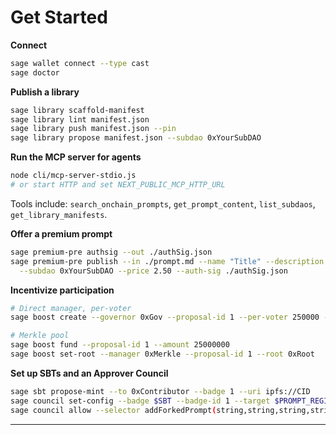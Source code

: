 # Get Started

**Connect**
```bash
sage wallet connect --type cast
sage doctor
```

**Publish a library**

```bash
sage library scaffold-manifest
sage library lint manifest.json
sage library push manifest.json --pin
sage library propose manifest.json --subdao 0xYourSubDAO
```

**Run the MCP server for agents**

```bash
node cli/mcp-server-stdio.js
# or start HTTP and set NEXT_PUBLIC_MCP_HTTP_URL
```

Tools include: `search_onchain_prompts`, `get_prompt_content`, `list_subdaos`, `get_library_manifests`.

**Offer a premium prompt**

```bash
sage premium-pre authsig --out ./authSig.json
sage premium-pre publish --in ./prompt.md --name "Title" --description "Desc" \
  --subdao 0xYourSubDAO --price 2.50 --auth-sig ./authSig.json
```

**Incentivize participation**

```bash
# Direct manager, per-voter
sage boost create --governor 0xGov --proposal-id 1 --per-voter 250000 --max-voters 100 --min-votes 1

# Merkle pool
sage boost fund --proposal-id 1 --amount 25000000
sage boost set-root --manager 0xMerkle --proposal-id 1 --root 0xRoot
```

**Set up SBTs and an Approver Council**

```bash
sage sbt propose-mint --to 0xContributor --badge 1 --uri ipfs://CID
sage council set-config --badge $SBT --badge-id 1 --target $PROMPT_REGISTRY
sage council allow --selector addForkedPrompt(string,string,string,string,address)
```

---
